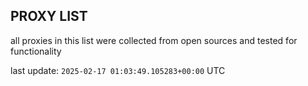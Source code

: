 ## PROXY LIST

all proxies in this list were collected from open sources and tested for functionality

last update: `2025-02-17 01:03:49.105283+00:00` UTC